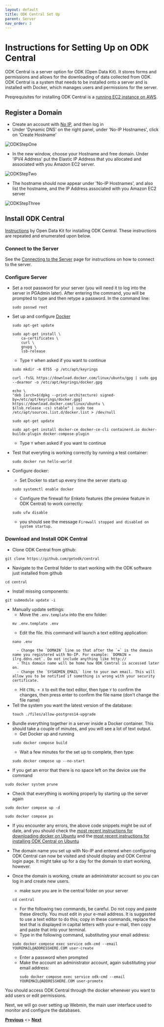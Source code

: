 ```yaml
---
layout: default
title: ODK Central Set Up
parent: Server
nav_order: 3
---
```

# Instructions for Setting Up on ODK Central

ODK Central is a server option for ODK (Open Data Kit). It stores forms and permissions and allows for the downloading of data collected from ODK. ODK Central is a system that needs to be installed onto a server and is installed with Docker, which manages users and permissions for the server.

Preqrequisites for installing ODK Central is a [running EC2 instance on AWS](AWS_Setup.html).

## Register a Domain
- Create an account with [No IP](https://www.noip.com/), and then log in
- Under 'Dynamic DNS' on the right panel, under 'No-IP Hostnames', click on 'Create Hostname'

![ODKStepOne](serverAssets/ODKStepOne.png)
- In the new window, choose your Hostname and free domain. Under 'IPV4 Address' put the Elastic IP Address that you allocated and associated with you Amazon EC2 server.

![ODKStepTwo](serverAssets/ODKStepTwo.png)
- The hostname should now appear under 'No-IP Hostnames', and also list the hostname, and the IP Address associated with you Amazon EC2 server

![ODKStepThree](serverAssets/ODKStepThree.png)

## Install ODK Central
[Instructions](https://docs.getodk.org/central-install-digital-ocean/#getting-and-setting-up-central) by Open Data Kit for installing ODK Central. These instructions are repeated and enumerated upon below.


### Connect to the Server
See the [Connecting to the Server](PuTTY_Setup.html) page for instructions on how to connect to the server.


### Configure Server
- Set a root password for your server (you will need it to log into the server in PGAdmin later). After entering the command, you will be prompted to type and then retype a password. In the command line:

    ```
    sudo passwd root
    ```

- Set up and configure [Docker](https://docs.docker.com/engine/install/ubuntu/)

    ```
    sudo apt-get update
    ```
    ```
    sudo apt-get install \
        ca-certificates \
        curl \
        gnupg \
        lsb-release
    ```

    - Type `Y` when asked if you want to continue

    ```
    sudo mkdir -m 0755 -p /etc/apt/keyrings
    ```
    ```
    curl -fsSL https://download.docker.com/linux/ubuntu/gpg | sudo gpg --dearmor -o /etc/apt/keyrings/docker.gpg
    ```
    ```
    echo \
    "deb [arch=$(dpkg --print-architecture) signed-by=/etc/apt/keyrings/docker.gpg] https://download.docker.com/linux/ubuntu \
    $(lsb_release -cs) stable" | sudo tee /etc/apt/sources.list.d/docker.list > /dev/null
    ```
    ```
    sudo apt-get update
    ```
    ```
    sudo apt-get install docker-ce docker-ce-cli containerd.io docker-buildx-plugin docker-compose-plugin
    ```

    - Type `Y` when asked if you want to continue
- Test that everyting is working correctly by running a test container:

    ```
    sudo docker run hello-world
    ```

- Configure docker:
    - Set Docker to start up every time the server starts up
    ```
    sudo systemctl enable docker
    ```
    - Configure the firewall for Enketo features (the preview feature in ODK Central) to work correctly:
    ```
    sudo ufw disable
    ```
    - you should see the message `Firewall stopped and disabled on system startup.`

### Download and Install ODK Central
- Clone ODK Central from github:
```
git clone https://github.com/getodk/central
```
- Navigate to the Central folder to start working with the ODK software just installed from github
```
cd central
```
- Install missing components:
```
git submodule update -i
```
- Manually update settings:
    - Move the `.env.template` into the env folder:
    ```
    mv .env.template .env
    ```
    - Edit the file. this command will launch a text editing application:
    ```
    nano .env
    ```
        - Change the `DOMAIN` line so that after the `=` is the domain name you registered with No-IP. For example: `DOMAIN = ilrg.ddns.net`. Do not include anything like http://
        - This domain name will be home how ODK Central is accessed later on.
        - Change the `SYSADMIN_EMAIL` line to your own email. This will allow you to be notified if something is wrong with your security certificate.
    - Hit `CTRL + X` to exit the text editor, then type `Y` to confirm the changes, then press enter to confirm the file name (don't change the file name)
- Tell the system you want the latest version of the database: 
    ```
    touch ./files/allow-postgres14-upgrade
    ```
- Bundle everything together in a server inside a Docker container. This should take a couple of minutes, and you will see a lot of text output.
    - Get Docker up and running
    ```
    sudo docker compose build
    ```
    - Wait a few minutes for the set up to complete, then type:
    ```
    sudo docker compose up --no-start
    ```
- If you get an error that there is no space left on the device use the command
```
sudo docker system prune
```
- Check that everything is working properly by starting up the server again
```
sudo docker compose up -d
```
```
sudo docker compose ps
```
- If you encounter any errors, the above code snippets might be out of date, and you should check the [most recent instructions for downloading docker on Ubuntu](https://docs.docker.com/engine/install/ubuntu/) and the [most recent instructions for installing ODK Central on Ubuntu](https://docs.getodk.org/central-install-digital-ocean/#central-install-digital-ocean) 
- The domain name you set up with No-IP and entered when configuring ODK Central can now be visited and should display and ODK Central login page. It might take up for a day for the domain to start working, however.
- Once the domain is working, create an administrator account so you can log in and create new users.
    - make sure you are in the central folder on your server
    ```
    cd central
    ```
    - For the following two commands, be careful. Do not copy and paste these directly. You must edit in your e-mail address. It is suggested to use a text editor to do this; copy in these commands, replace the text that is displayed in capital letters with your e-mail, then copy and paste that into your terminal.
    - Type in the following command, substituting your email address:
    ```
    sudo docker compose exec service odk-cmd --email YOUREMAIL@ADDRESSHERE.COM user-create
    ```

  - Enter a password when prompted
  - Make the account an administrator account, again substituting your email address:
    ```
    sudo docker compose exec service odk-cmd --email YOUREMAIL@ADDRESSHERE.COM user-promote
    ```

You should access ODK Central through the docker whenever you want to add users or edit permissions.

Next, we will go over setting up Webmin, the main user interface used to monitor and configure the databases. 

**[Previous](PuTTY_Setup.html)** <> **[Next](Webmin.html)**

